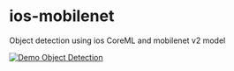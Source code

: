 # ios-mobilenet
Object detection using ios CoreML and mobilenet v2 model


[![Demo Object Detection](https://j.gifs.com/91zJMZ.gif)](https://youtu.be/qcTe1rtkD24)


